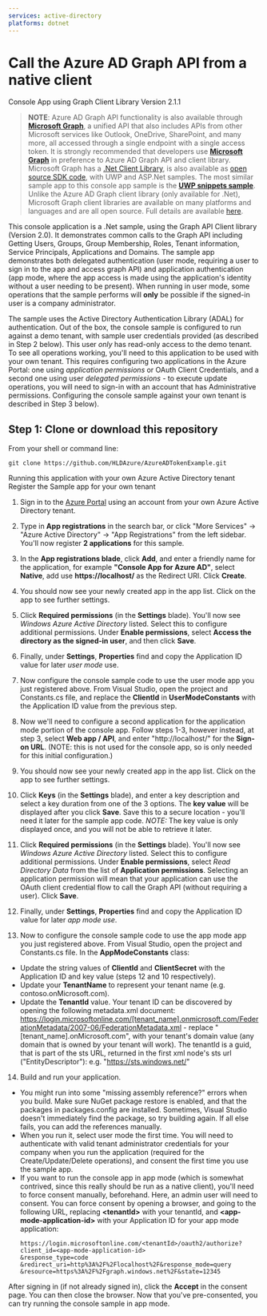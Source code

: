 ```yaml
---
services: active-directory
platforms: dotnet
---
```


# Call the Azure AD Graph API from a native client

Console App using Graph Client Library Version 2.1.1

> **NOTE**: Azure AD Graph API functionality is also available through [**Microsoft Graph**](https://graph.microsoft.com), a unified API that also includes APIs from other Microsoft services like Outlook, OneDrive, SharePoint, and many more, all accessed through a single endpoint with a single access token. It is strongly recommended that developers use [**Microsoft Graph**](https://graph.microsoft.com) in preference to Azure AD Graph API and client library. Microsoft Graph has a [.Net Client Library](https://www.nuget.org/packages/Microsoft.Graph), is also available as [open source SDK code](https://github.com/microsoftgraph/msgraph-sdk-dotnet), with UWP and ASP.Net samples. The most similar sample app to this console app sample is the [**UWP snippets sample**](https://github.com/microsoftgraph/uwp-csharp-snippets-sample). Unlike the Azure AD Graph client library (only available for .Net), Microsoft Graph client libraries are available on many platforms and languages and are all open source.  Full details are available [here](https://graph.microsoft.io/en-us/code-samples-and-sdks).


This console application is a .Net sample, using the Graph API Client library (Version 2.0). It demonstrates common calls to the Graph API including Getting Users, Groups, Group Membership, Roles, Tenant information, Service Principals, Applications and Domains. The sample app demonstrates both delegated authentication (user mode, requiring a user to sign in to the app and access graph API) and application authentication (app mode, where the app access is made using the application's identity without a user needing to be present).  When running in user mode, some operations that the sample performs will **only** be possible if the signed-in user is a company administrator.

The sample uses the Active Directory Authentication Library (ADAL) for authentication. Out of the box, the console sample is configured to run against a demo tenant, with sample user credentials provided (as described in Step 2 below).  This user *only* has read-only access to the demo tenant. To see all operations working, you'll need to this application to be used with your own tenant. This requires configuring two applications in the Azure Portal: one using *application permissions* or OAuth Client Credentials, and a second one using user *delegated permissions* - to execute update operations, you will need to sign-in with an account that has Administrative permissions. Configuring the console sample against your own tenant is described in Step 3 below).


## Step 1: Clone or download this repository
From your shell or command line:

`git clone https://github.com/HLDAzure/AzureADTokenExample.git`


Running this application with your own Azure Active Directory tenant
Register the Sample app for your own tenant 

1. Sign in to the [Azure Portal](https://portal.azure.com) using an account from your own Azure Active Directory tenant.

2. Type in **App registrations** in the search bar, or click "More Services" -> "Azure Active Directory" -> "App Registrations" from the left sidebar.  You'll now register **2 applications** for this sample.

3. In the **App registrations blade**, click **Add**, and enter a friendly name for the application, for example **"Console App for Azure AD"**, select **Native**, add use **https://localhost/** as the Redirect URI. Click **Create**.

4. You should now see your newly created app in the app list.  Click on the app to see further settings.

5. Click **Required permissions** (in the **Settings** blade).  You'll now see *Windows Azure Active Directory* listed. Select this to configure additional permissions. Under **Enable permissions**, select **Access the directory as the signed-in user**, and then click **Save**.

6. Finally, under **Settings**, **Properties** find and copy the Application ID value for later *user mode* use.

7. Now configure the console sample code to use the user mode app you just registered above. From Visual Studio, open the project and Constants.cs file, and replace the **ClientId** in **UserModeConstants** with the Application ID value from the previous step.

8. Now we'll need to configure a second application for the application mode portion of the console app. Follow steps 1-3, however instead, at step 3, select **Web app / API**, and enter "http://localhost/" for the **Sign-on URL**. (NOTE: this is not used for the console app, so is only needed for this initial configuration.)

9. You should now see your newly created app in the app list.  Click on the app to see further settings.

10. Click **Keys** (in the **Settings** blade), and enter a key description and select a key duration from one of the 3 options.  The **key value** will be displayed after you click **Save**. Save this to a secure location - you'll need it later for the sample app code. *NOTE:* The key value is only displayed once, and you will not be able to retrieve it later.

11. Click **Required permissions** (in the **Settings** blade).  You'll now see *Windows Azure Active Directory* listed. Select this to configure additional permissions. Under **Enable permissions**, select *Read Directory Data* from the list of **Application permissions**.  Selecting an application permission will mean that your application can use the OAuth client credential flow to call the Graph API (without requiring a user). Click **Save**.

12. Finally, under **Settings**, **Properties** find and copy the Application ID value for later *app mode use*.

13. Now to configure the console sample code to use the app mode app you just registered above. From Visual Studio, open the project and Constants.cs file. In the **AppModeConstants** class: 
+ Update the string values of **ClientId** and **ClientSecret** with the Application ID and key value (steps 12 and 10 respectively).
+ Update your **TenantName** to represent your tenant name (e.g. contoso.onMicrosoft.com). 
+ Update the **TenantId** value. Your tenant ID can be discovered by opening the following metadata.xml document: https://login.microsoftonline.com/[tenant_name].onmicrosoft.com/FederationMetadata/2007-06/FederationMetadata.xml  - replace "[tenant_name].onMicrosoft.com", with your tenant's domain value (any domain that is owned by your tenant will work).  The tenantId is a guid, that is part of the sts URL, returned in the first xml node's sts url ("EntityDescriptor"): e.g. "https://sts.windows.net/<tenantIdvalue>"

14. Build and run your application.  
+ You might run into some "missing assembly reference?" errors when you build. Make sure NuGet package restore is enabled, and that the packages in packages.config are installed. Sometimes, Visual Studio doesn't immediately find the package, so try building again. If all else fails, you can add the references manually.
+ When you run it, select user mode the first time. You will need to authenticate with valid tenant administrator credentials for your company when you run the application (required for the Create/Update/Delete operations), and consent the first time you use the sample app.
+ If you want to run the console app in app mode (which is somewhat contrived, since this really should be run as a native client), you'll need to force consent manually, beforehand. Here, an admin user will need to consent.  You can force consent by opening a browser, and going to the following URL, replacing **\<tenantId\>** with your tenantId, and **\<app-mode-application-id\>** with your Application ID for your app mode application:
   ```http
   https://login.microsoftonline.com/<tenantId>/oauth2/authorize?
   client_id=<app-mode-application-id>
   &response_type=code
   &redirect_uri=http%3A%2F%2Flocalhost%2F&response_mode=query
   &resource=https%3A%2F%2Fgraph.windows.net%2F&state=12345
   ```
After signing in (if not already signed in), click the **Accept** in the consent page.  You can then close the browser.  Now that you've pre-consented, you can try running the console sample in app mode.
